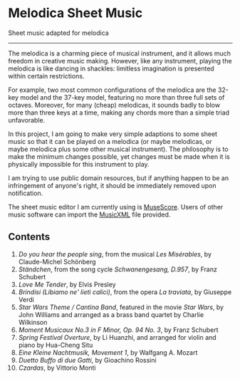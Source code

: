 # Melodica Sheet Music

Sheet music adapted for melodica

---

The melodica is a charming piece of musical instrument, and it allows much freedom in creative music making. However, like any instrument, playing the melodica is like dancing in shackles: limitless imagination is presented within certain restrictions.

For example, two most common configurations of the melodica are the 32-key model and the 37-key model, featuring no more than three full sets of octaves. Moreover, for many (cheap) melodicas, it sounds badly to blow more than three keys at a time, making any chords more than a simple triad unfavorable.

In this project, I am going to make very simple adaptions to some sheet music so that it can be played on a melodica (or maybe melodicas, or maybe melodica plus some other musical instrument). The philosophy is to make the minimum changes possible, yet changes must be made when it is physically impossible for this instrument to play.

I am trying to use public domain resources, but if anything happen to be an infringement of anyone's right, it should be immediately removed upon notification.

The sheet music editor I am currently using is [MuseScore](https://www.musescore.com/). Users of other music software can import the [MusicXML](http://www.musicxml.com/) file provided.

## Contents

1. *Do you hear the people sing*, from the musical *Les Misérables*, by Claude-Michel Schönberg
1. *Ständchen*, from the song cycle *Schwanengesang, D.957*, by Franz Schubert
1. *Love Me Tender*, by Elvis Presley
1. *Brindisi (Libiamo ne' lieti calici)*, from the opera *La traviata*, by Giuseppe Verdi
1. *Star Wars Theme / Cantina Band*, featured in the movie *Star Wars*, by John Williams and arranged as a brass band quartet by Charlie Wilkinson
1. *Moment Musicaux No.3 in F Minor, Op. 94 No. 3*, by Franz Schubert
1. *Spring Festival Overture*, by Li Huanzhi, and arranged for violin and piano by Hua-Cheng Situ
1. *Eine Kleine Nachtmusik, Movement 1*, by Walfgang A. Mozart
1. *Duetto Buffo di due Gatti*, by Gioachino Rossini
1. *Czardas*, by Vittorio Monti